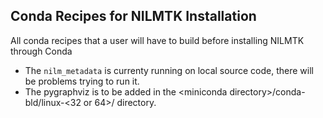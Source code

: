 ## Conda Recipes for NILMTK Installation

All conda recipes that a user will have to build before installing NILMTK through Conda

- The `nilm_metadata` is currenty running on local source code, there will be problems trying to run it.
- The pygraphviz is to be added in the \<miniconda directory\>/conda-bld/linux-\<32 or 64\>/ directory.
